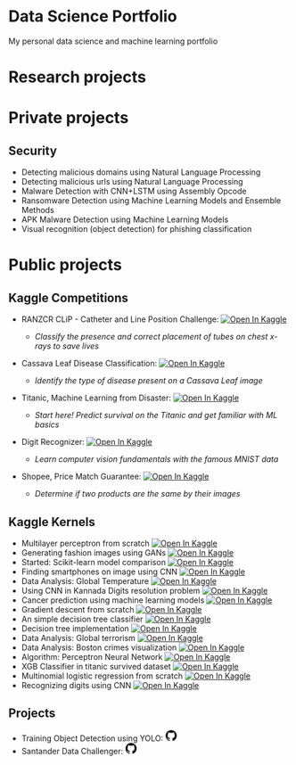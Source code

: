 # Data Science Portfolio

My personal data science and machine learning portfolio

# Research projects

# Private projects

## Security 
- Detecting malicious domains using Natural Language Processing
- Detecting malicious urls using Natural Language Processing
- Malware Detection with CNN+LSTM using Assembly Opcode
- Ransomware Detection using Machine Learning Models and Ensemble Methods
- APK Malware Detection using Machine Learning Models 
- Visual recognition (object detection) for phishing classification

# Public projects
## Kaggle Competitions 
- RANZCR CLiP - Catheter and Line Position Challenge: <a href="https://www.kaggle.com/c/ranzcr-clip-catheter-line-classification"><img src="https://kaggle.com/static/images/open-in-kaggle.svg" alt="Open In Kaggle"></a>
  * *Classify the presence and correct placement of tubes on chest x-rays to save lives* 
  
- Cassava Leaf Disease Classification: <a href="https://www.kaggle.com/c/cassava-leaf-disease-classification"><img src="https://kaggle.com/static/images/open-in-kaggle.svg" alt="Open In Kaggle"></a>
  * *Identify the type of disease present on a Cassava Leaf image* 
  
- Titanic, Machine Learning from Disaster: <a href="https://www.kaggle.com/c/titanic"><img src="https://kaggle.com/static/images/open-in-kaggle.svg" alt="Open In Kaggle"></a>
  * *Start here! Predict survival on the Titanic and get familiar with ML basics* 
  
- Digit Recognizer: <a href="https://www.kaggle.com/c/digit-recognizer"><img src="https://kaggle.com/static/images/open-in-kaggle.svg" alt="Open In Kaggle"></a>
  * *Learn computer vision fundamentals with the famous MNIST data* 
 
- Shopee, Price Match Guarantee: <a href="https://www.kaggle.com/c/shopee-product-matching"><img src="https://kaggle.com/static/images/open-in-kaggle.svg" alt="Open In Kaggle"></a>
  * *Determine if two products are the same by their images* 

## Kaggle Kernels 
- Multilayer perceptron from scratch <a href="https://www.kaggle.com/vitorgamalemos/multilayer-perceptron-from-scratch"><img src="https://kaggle.com/static/images/open-in-kaggle.svg" alt="Open In Kaggle"></a>
- Generating fashion images using GANs <a href="https://www.kaggle.com/vitorgamalemos/generating-fashion-with-gans"><img src="https://kaggle.com/static/images/open-in-kaggle.svg" alt="Open In Kaggle"></a>
- Started: Scikit-learn model comparison <a href="https://www.kaggle.com/vitorgamalemos/scikit-learn-model-comparison"><img src="https://kaggle.com/static/images/open-in-kaggle.svg" alt="Open In Kaggle"></a>
- Finding smartphones on image using CNN <a href="https://www.kaggle.com/vitorgamalemos/finding-cellphone-on-image-using-cnn"><img src="https://kaggle.com/static/images/open-in-kaggle.svg" alt="Open In Kaggle"></a>
- Data Analysis: Global Temperature <a href="https://www.kaggle.com/vitorgamalemos/is-global-temperature-rising"><img src="https://kaggle.com/static/images/open-in-kaggle.svg" alt="Open In Kaggle"></a>
- Using CNN in Kannada Digits resolution problem <a href="https://www.kaggle.com/vitorgamalemos/using-cnn-in-kannada-digits-resolution"><img src="https://kaggle.com/static/images/open-in-kaggle.svg" alt="Open In Kaggle"></a>
- Cancer prediction using machine learning models <a href="https://www.kaggle.com/vitorgamalemos/cancer-prediction"><img src="https://kaggle.com/static/images/open-in-kaggle.svg" alt="Open In Kaggle"></a>
- Gradient descent from scratch <a href="https://www.kaggle.com/vitorgamalemos/gradient-descent-from-scratch"><img src="https://kaggle.com/static/images/open-in-kaggle.svg" alt="Open In Kaggle"></a>
- An simple decision tree classifier <a href="https://www.kaggle.com/vitorgamalemos/simple-decision-tree"><img src="https://kaggle.com/static/images/open-in-kaggle.svg" alt="Open In Kaggle"></a>
- Decision tree implementation <a href="https://www.kaggle.com/vitorgamalemos/using-decision-treev"><img src="https://kaggle.com/static/images/open-in-kaggle.svg" alt="Open In Kaggle"></a>
- Data Analysis: Global terrorism <a href="https://www.kaggle.com/vitorgamalemos/an-analysis-of-terrorism-around-the-world"><img src="https://kaggle.com/static/images/open-in-kaggle.svg" alt="Open In Kaggle"></a>
- Data Analysis: Boston crimes visualization <a href="https://www.kaggle.com/vitorgamalemos/visualization-boston-crimes"><img src="https://kaggle.com/static/images/open-in-kaggle.svg" alt="Open In Kaggle"></a>
- Algorithm: Perceptron Neural Network <a href="https://www.kaggle.com/vitorgamalemos/perceptron-neural-network"><img src="https://kaggle.com/static/images/open-in-kaggle.svg" alt="Open In Kaggle"></a>
- XGB Classifier in titanic survived dataset <a href="https://www.kaggle.com/vitorgamalemos/xgb-in-titanic-survived"><img src="https://kaggle.com/static/images/open-in-kaggle.svg" alt="Open In Kaggle"></a>
- Multinomial logistic regression from scratch <a href="https://www.kaggle.com/vitorgamalemos/multinomial-logistic-regression-from-scratch"><img src="https://kaggle.com/static/images/open-in-kaggle.svg" alt="Open In Kaggle"></a>
- Recognizing digits using CNN <a href="https://www.kaggle.com/vitorgamalemos/recognizing-digits-using-cnn"><img src="https://kaggle.com/static/images/open-in-kaggle.svg" alt="Open In Kaggle"></a>

## Projects
- Training Object Detection using YOLO:  <a href="https://github.com/vitorglemos/yolo-object-detection"><img src="https://github.com/vitorglemos/data-science-portfolio/blob/main/icons/GitHub-Mark-32px.png?raw=true" width="20" height="20" alt="Open In Github"></a>
- Santander Data Challenger: <a href="https://github.com/vitorglemos/santander-data-challenger"><img src="https://github.com/vitorglemos/data-science-portfolio/blob/main/icons/GitHub-Mark-32px.png?raw=true" width="20" height="20" alt="Open In Github"></a>
